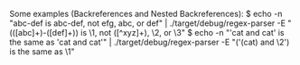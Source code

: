 Some examples (Backreferences and Nested Backreferences):
$ echo -n "abc-def is abc-def, not efg, abc, or def" | ./target/debug/regex-parser -E "(([abc]+)-([def]+)) is \1, not ([^xyz]+), \2, or \3"
$ echo -n "'cat and cat' is the same as 'cat and cat'" | ./target/debug/regex-parser -E "('(cat) and \2') is the same as \1"
